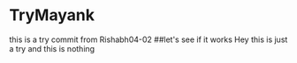 # TryMayank
this is a try commit from Rishabh04-02
##let's see if it works
Hey this is just a try
and  this is nothing
